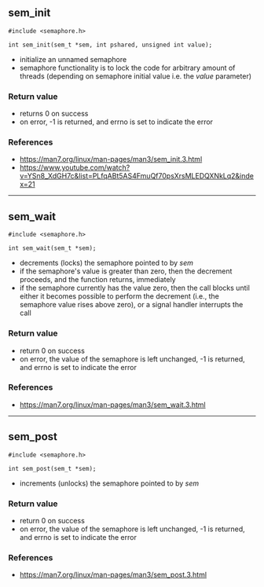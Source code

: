 ## sem_init
    #include <semaphore.h>

    int sem_init(sem_t *sem, int pshared, unsigned int value);

 - initialize an unnamed semaphore
 - semaphore functionality is to lock the code for arbitrary amount of threads (depending on semaphore initial value i.e. the *value* parameter)

### Return value
 - returns 0 on success
 - on error, -1 is returned, and errno is set to indicate the error

### References
 - https://man7.org/linux/man-pages/man3/sem_init.3.html
 - https://www.youtube.com/watch?v=YSn8_XdGH7c&list=PLfqABt5AS4FmuQf70psXrsMLEDQXNkLq2&index=21

------------------------------------------------------------------------------------------------
## sem_wait
    #include <semaphore.h>

    int sem_wait(sem_t *sem);

 - decrements (locks) the semaphore pointed to by *sem*
 - if the semaphore's value is greater than zero, then the decrement proceeds, and the function returns, immediately
 - if the semaphore currently has the value zero, then the call blocks until either it becomes possible to perform the decrement (i.e., the semaphore value rises above zero), or a signal handler interrupts the call

### Return value
 - return 0 on success
 - on error, the value of the semaphore is left unchanged, -1 is returned, and errno is set to indicate the error

### References
 - https://man7.org/linux/man-pages/man3/sem_wait.3.html

------------------------------------------------------------------------------------------------
## sem_post
    #include <semaphore.h>

    int sem_post(sem_t *sem);

 - increments (unlocks) the semaphore pointed to by *sem*

### Return value
 - return 0 on success
 - on error, the value of the semaphore is left unchanged, -1 is returned, and errno is set to indicate the error

### References
 - https://man7.org/linux/man-pages/man3/sem_post.3.html